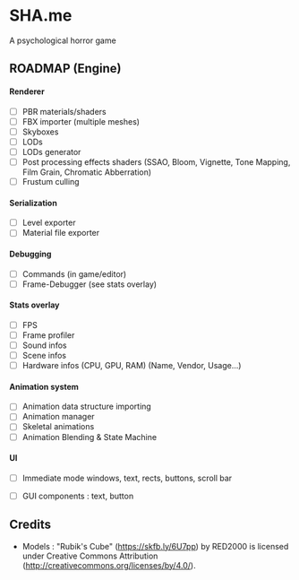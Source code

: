 # SHA.me
A psychological horror game


## ROADMAP (Engine)

#### Renderer

- [ ] PBR materials/shaders
- [ ] FBX importer (multiple meshes)
- [ ] Skyboxes
- [ ] LODs
- [ ] LODs generator
- [ ] Post processing effects shaders (SSAO, Bloom, Vignette, Tone Mapping, Film Grain, Chromatic Abberration)
- [ ] Frustum culling

#### Serialization

- [ ] Level exporter
- [ ] Material file exporter

#### Debugging

- [ ] Commands (in game/editor)
- [ ] Frame-Debugger (see stats overlay)

#### Stats overlay

- [ ] FPS
- [ ] Frame profiler
- [ ] Sound infos
- [ ] Scene infos
- [ ] Hardware infos (CPU, GPU, RAM) (Name, Vendor, Usage...)

#### Animation system

- [ ] Animation data structure importing
- [ ] Animation manager
- [ ] Skeletal animations
- [ ] Animation Blending & State Machine

#### UI

- [ ] Immediate mode windows, text, rects, buttons, scroll bar
- [ ] GUI components : text, button


## Credits

- Models :
"Rubik's Cube" (https://skfb.ly/6U7pp) by RED2000 is licensed under Creative Commons Attribution (http://creativecommons.org/licenses/by/4.0/).